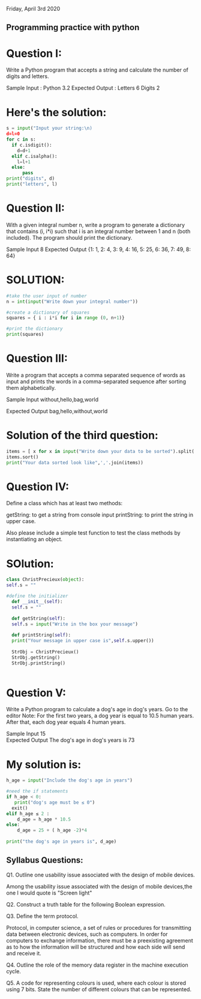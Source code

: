 Friday, April 3rd 2020

## Programming practice with python

# Question I:

Write a Python program that accepts a string and calculate the number of digits and letters. 

Sample Input : Python 3.2
Expected Output :
Letters 6
Digits 2

# Here's the solution:

```.py
s = input("Input your string:\n)
d=l=0
for c in s:
  if c.isdigit():
    d=d+1
  elif c.isalpha():
    l=l+1
  else:
      pass
print("digits", d)
print("letters", l)

```


# Question II:

With a given integral number n, write a program to generate a dictionary that contains (i, i*i) such that i is an integral number between 1 and n (both included). The program should print the dictionary.

Sample Input
8
Expected Output
{1: 1, 2: 4, 3: 9, 4: 16, 5: 25, 6: 36, 7: 49, 8: 64}

# SOLUTION:

```.py
#take the user input of number
n = int(input("Write down your integral number"))

#create a dictionary of squares
squares = { i : i*i for i in range (0, n+1)}

#print the dictionary
print(squares)

```


# Question III:

Write a program that accepts a comma separated sequence of words as input and prints the words in a comma-separated sequence after sorting them alphabetically.

Sample Input
without,hello,bag,world

Expected Output
bag,hello,without,world

# Solution of the third question:

```.py
items = [ x for x in input("Write down your data to be sorted").split(',')]
items.sort()
print("Your data sorted look like",','.join(items))

```


# Question IV:

Define a class which has at least two methods: 

getString: to get a string from console input
printString: to print the string in upper case.

Also please include a simple test function to test the class methods by instantiating an object.

# SOlution:

```.py
class ChristPrecieux(object):
self.s = ""

#define the initializer
  def __init__(self):
  self.s = ""
  
  def getString(self):
  self.s = input("Write in the box your message")
  
  def printString(self):
  print("Your message in upper case is",self.s.upper())
  
  StrObj = ChristPrecieux()
  StrObj.getString()
  StrObj.printString()
  
  ```


# Question V:

Write a Python program to calculate a dog's age in dog's years. Go to the editor
Note: For the first two years, a dog year is equal to 10.5 human years. After that, each dog year equals 4 human years.

Sample Input
15                                    
Expected Output
The dog's age in dog's years is 73

# My solution is:

```.py
h_age = input("Include the dog's age in years")

#need the if statements
if h_age < 0:
   print("dog's age must be ≤ 0")
  exit()
elif h_age ≤ 2 :
    d_age = h_age * 10.5
else:
    d_age = 25 + ( h_age -2)*4
    
print("the dog's age in years is", d_age)

```






## Syllabus Questions:
Q1. Outline one usability issue associated with the design of mobile devices.

  Among the usability issue associated with the design of mobile devices,the one I would quote is "Screen light"

Q2. Construct a truth table for the following Boolean expression.

  

Q3. Define the term protocol.

Protocol, in computer science, a set of rules or procedures for transmitting data between electronic devices, such as computers. In order for computers to exchange information, there must be a preexisting agreement as to how the information will be structured and how each side will send and receive it.

Q4. Outline the role of the memory data register in the machine execution cycle. 

Q5. A code for representing colours is used, where each colour is stored using 7 bits. State the number of different colours that can be represented.

